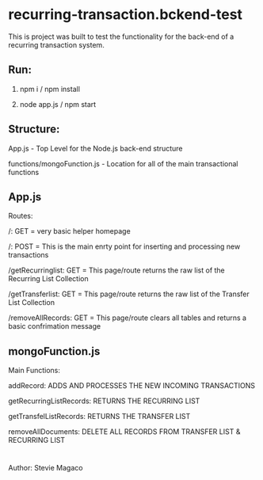 # recurring-transaction.bckend-test
This is project was built to test the functionality for the back-end of a recurring transaction system.

## Run:

1. npm i / npm install

2. node app.js / npm start

## Structure:

App.js - Top Level for the Node.js back-end structure

functions/mongoFunction.js - Location for all of the main transactional functions

## App.js

Routes:

/: GET = very basic helper homepage

/: POST = This is the main enrty point for inserting and processing new transactions

/getRecurringlist: GET =  This page/route returns the raw list of the Recurring List Collection

/getTransferlist:  GET = This page/route returns the raw list of the Transfer List Collection

/removeAllRecords: GET =   This page/route clears all tables and returns a basic confrimation message

## mongoFunction.js

Main Functions:

addRecord: ADDS AND PROCESSES THE NEW INCOMING TRANSACTIONS

getRecurringListRecords: RETURNS THE RECURRING LIST

getTransfelListRecords: RETURNS THE TRANSFER LIST

removeAllDocuments: DELETE ALL RECORDS FROM TRANSFER LIST & RECURRING LIST

#
Author: Stevie Magaco

